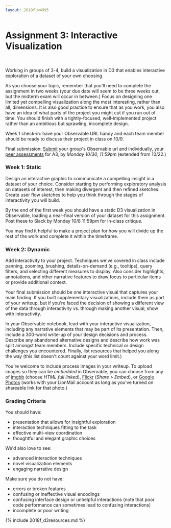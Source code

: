 ```yaml
---
layout: 2018f_w4995
---
```


# Assignment 3: Interactive Visualization
<br>

Working in groups of 3-4, build a visualization in D3 that enables interactive exploration of a dataset of your own choosing.

As you choose your topic, remember that you'll need to complete the assignment in two weeks (your due date will seem to be three weeks out, but the midterm exam will occur in between.) Focus on designing one limited yet compelling visualization along the most interesting, rather than all, dimensions. It is also good practice to ensure that as you work, you also have an idea of what parts of the project you might cut if you run out of time. You should finish with a tightly-focused, well-implemented project rather than an ambitious but sprawling, incomplete design.

Week 1 check-in: have your Observable URL handy and each team member should be ready to discuss their project in class on 10/9.

Final submission: [Submit](https://goo.gl/forms/2GKkP5AnN4afmbRL2) your group's Observable url and individually, your [peer assessments](https://goo.gl/forms/YIwbN6nTnEtHZlTD2) for A3, by *Monday 10/30, 11:59pm* (extended from 10/22.)

### Week 1: Static

Design an interactive graphic to communicate a compelling insight in a dataset of your choice. Consider starting by performing exploratory analysis on datasets of interest, then making divergent and then refined sketches. Create user flow sketches to help you think through the stages of interactivity you will build.

By the end of the first week you should have a static D3 visualization in Observable, loading a near-final version of your dataset for this assignment. Post these to Slack by Monday 10/8 11:59pm for in-class critique.

You may find it helpful to make a project plan for how you will divide up the rest of the work and complete it within the timeframe.

### Week 2: Dynamic

Add interactivity to your project. Techniques we've covered in class include panning, zooming, brushing, details-on-demand (e.g., tooltips), query filters, and selecting different measures to display. Also consider highlights, annotations, and other narrative features to draw focus to particular items or provide additional context.

Your final submission should be one interactive visual that captures your main finding. If you built supplementary visualizations, include them as part of your writeup, but if you're faced the decision of showing a different view of the data through interactivity vs. through making another visual, show with interactivity.

In your Observable notebook, lead with your interactive visualization, including any narrative elements that may be part of its presentation. Then, include a 300-word write-up of your design decisions and process. Describe any abandoned alternative designs and describe how work was split amongst team members. Include specific technical or design challenges you encountered. Finally, list resources that helped you along the way (this list doesn't count against your word limit.)

You're welcome to include process images in your writeup. To upload images so they can be _embedded_ in Observable, you can choose from any of [imgbb](https://imgbb.com/) (choose *HTML full linked*), [Flickr](https://www.flickr.com/) (*Share > Embed*), or [Google Photos](https://ctrlq.org/google/photos/) (works with your LionMail account as long as you've turned on shareable link for that photo.)

### Grading Criteria

You should have:
-  presentation that allows for insightful exploration
-  interaction techniques fitting to the task
-  effective multi-view coordination
-  thoughtful and elegant graphic choices

We'd also love to see:
-   advanced interaction techniques
-   novel visualization elements
-   engaging narrative design

Make sure you do not have:
-   errors or broken features
-   confusing or ineffective visual encodings
-   confusing interface design or unhelpful interactions (note that poor code performance can sometimes lead to confusing interactions)
-   incomplete or poor writing

{% include 2018f_d3resources.md %}
